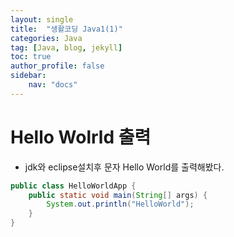 ```yaml
---
layout: single
title:  "생활코딩 Java1(1)"
categories: Java
tag: [Java, blog, jekyll]
toc: true
author_profile: false
sidebar:
    nav: "docs"
---
```

# Hello Wolrld 출력


- jdk와 eclipse설치후 문자 Hello World를 출력해봤다.
```java
public class HelloWorldApp {
	public static void main(String[] args) {
		System.out.println("HelloWorld");
	}
}
```